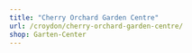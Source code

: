 ```yaml
---
title: "Cherry Orchard Garden Centre"
url: /croydon/cherry-orchard-garden-centre/
shop: Garten-Center
---
```

